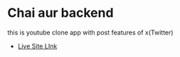 # Chai aur backend

this is youtube clone app with post features of x(Twitter)

- [Live Site LInk](https://mongoosejs.com/)
